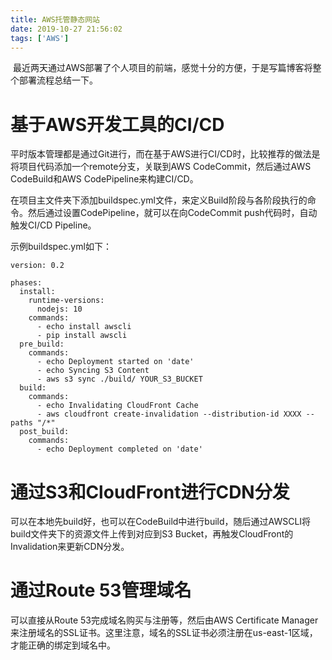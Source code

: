 ```yaml
---
title: AWS托管静态网站
date: 2019-10-27 21:56:02
tags: ['AWS']
---
```


 最近两天通过AWS部署了个人项目的前端，感觉十分的方便，于是写篇博客将整个部署流程总结一下。

# 基于AWS开发工具的CI/CD

平时版本管理都是通过Git进行，而在基于AWS进行CI/CD时，比较推荐的做法是将项目代码添加一个remote分支，关联到AWS CodeCommit，然后通过AWS CodeBuild和AWS CodePipeline来构建CI/CD。

在项目主文件夹下添加buildspec.yml文件，来定义Build阶段与各阶段执行的命令。然后通过设置CodePipeline，就可以在向CodeCommit push代码时，自动触发CI/CD Pipeline。

示例buildspec.yml如下：

```
version: 0.2

phases:
  install:
    runtime-versions: 
      nodejs: 10 
    commands:
      - echo install awscli
      - pip install awscli
  pre_build:
    commands:
      - echo Deployment started on 'date'
      - echo Syncing S3 Content
      - aws s3 sync ./build/ YOUR_S3_BUCKET
  build:
    commands:
      - echo Invalidating CloudFront Cache
      - aws cloudfront create-invalidation --distribution-id XXXX --paths "/*"
  post_build:
    commands:
      - echo Deployment completed on 'date'
```

# 通过S3和CloudFront进行CDN分发

可以在本地先build好，也可以在CodeBuild中进行build，随后通过AWSCLI将build文件夹下的资源文件上传到对应到S3 Bucket，再触发CloudFront的Invalidation来更新CDN分发。

# 通过Route 53管理域名

可以直接从Route 53完成域名购买与注册等，然后由AWS Certificate Manager来注册域名的SSL证书。这里注意，域名的SSL证书必须注册在us-east-1区域，才能正确的绑定到域名中。